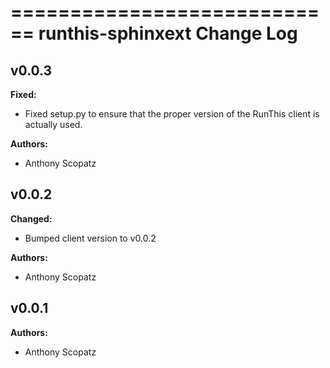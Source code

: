 ============================
runthis-sphinxext Change Log
============================




<!-- current developments -->

## v0.0.3
**Fixed:**

* Fixed setup.py to ensure that the proper version of the
  RunThis client is actually used.

**Authors:**

* Anthony Scopatz



## v0.0.2
**Changed:**

* Bumped client version to v0.0.2

**Authors:**

* Anthony Scopatz



## v0.0.1
**Authors:**

* Anthony Scopatz


